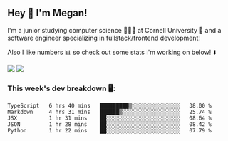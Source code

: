 ## Hey 👋 I'm Megan! 
I'm a junior studying computer science 👩🏻‍💻 at Cornell University 🐻 and a software engineer specializing in fullstack/frontend development!

Also I like numbers 📊 so check out some stats I'm working on below! ⬇️

<img src="https://github-readme-stats.vercel.app/api?username=meganyin13&show_icons=true&hide=stars&count_private=true" />

<img src="https://github-readme-stats.vercel.app/api/top-langs/?username=meganyin13&layout=compact&hide=Jupyter%20Notebook" />

### This week's dev breakdown 🖥:
<!--START_SECTION:waka-->
```text
TypeScript   6 hrs 40 mins   █████████▒░░░░░░░░░░░░░░░   38.00 % 
Markdown     4 hrs 31 mins   ██████▒░░░░░░░░░░░░░░░░░░   25.74 % 
JSX          1 hr 31 mins    ██░░░░░░░░░░░░░░░░░░░░░░░   08.64 % 
JSON         1 hr 28 mins    ██░░░░░░░░░░░░░░░░░░░░░░░   08.42 % 
Python       1 hr 22 mins    ██░░░░░░░░░░░░░░░░░░░░░░░   07.79 % 
```
<!--END_SECTION:waka-->